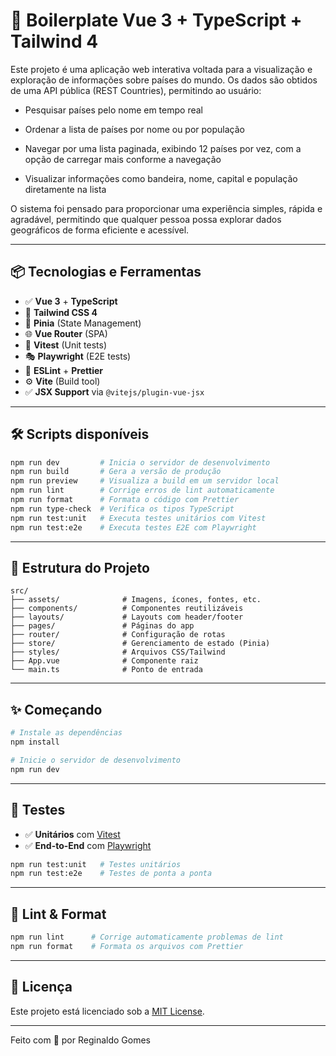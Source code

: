 # 🚀 Boilerplate Vue 3 + TypeScript + Tailwind 4

Este projeto é uma aplicação web interativa voltada para a visualização e exploração de informações sobre países do mundo. Os dados são obtidos de uma API pública (REST Countries), permitindo ao usuário:

- Pesquisar países pelo nome em tempo real

- Ordenar a lista de países por nome ou por população

- Navegar por uma lista paginada, exibindo 12 países por vez, com a opção de carregar mais conforme a navegação

- Visualizar informações como bandeira, nome, capital e população diretamente na lista

O sistema foi pensado para proporcionar uma experiência simples, rápida e agradável, permitindo que qualquer pessoa possa explorar dados geográficos de forma eficiente e acessível.

---

## 📦 Tecnologias e Ferramentas

- ✅ **Vue 3** + **TypeScript**
- 🎨 **Tailwind CSS 4**
- 🧠 **Pinia** (State Management)
- 🌐 **Vue Router** (SPA)
- 🧪 **Vitest** (Unit tests)
- 🎭 **Playwright** (E2E tests)
- 🧹 **ESLint** + **Prettier**
- ⚙️ **Vite** (Build tool)
- ✅ **JSX Support** via `@vitejs/plugin-vue-jsx`

---

## 🛠️ Scripts disponíveis

```bash
npm run dev         # Inicia o servidor de desenvolvimento
npm run build       # Gera a versão de produção
npm run preview     # Visualiza a build em um servidor local
npm run lint        # Corrige erros de lint automaticamente
npm run format      # Formata o código com Prettier
npm run type-check  # Verifica os tipos TypeScript
npm run test:unit   # Executa testes unitários com Vitest
npm run test:e2e    # Executa testes E2E com Playwright
```

---

## 🧱 Estrutura do Projeto

```
src/
├── assets/              # Imagens, ícones, fontes, etc.
├── components/          # Componentes reutilizáveis
├── layouts/             # Layouts com header/footer
├── pages/               # Páginas do app
├── router/              # Configuração de rotas
├── store/               # Gerenciamento de estado (Pinia)
├── styles/              # Arquivos CSS/Tailwind
├── App.vue              # Componente raiz
└── main.ts              # Ponto de entrada
```

---

## ✨ Começando

```bash
# Instale as dependências
npm install

# Inicie o servidor de desenvolvimento
npm run dev
```

---

## 🤖 Testes

- ✅ **Unitários** com [Vitest](https://vitest.dev)
- ✅ **End-to-End** com [Playwright](https://playwright.dev)

```bash
npm run test:unit   # Testes unitários
npm run test:e2e    # Testes de ponta a ponta
```

---

## 📐 Lint & Format

```bash
npm run lint      # Corrige automaticamente problemas de lint
npm run format    # Formata os arquivos com Prettier
```

---

## 📘 Licença

Este projeto está licenciado sob a [MIT License](LICENSE).

---

Feito com 💙 por Reginaldo Gomes
